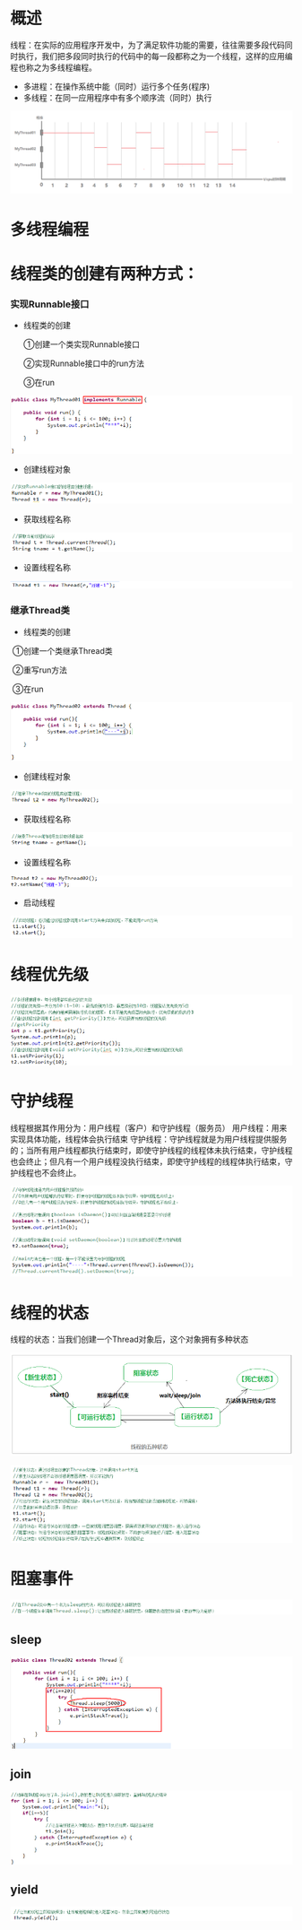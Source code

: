 # 概述

​         线程：在实际的应用程序开发中，为了满足软件功能的需要，往往需要多段代码同时执行，我们把多段同时执行的代码中的每一段都称之为一个线程，这样的应用编程也称之为多线程编程。  

- 多进程：在操作系统中能（同时）运行多个任务(程序)
- 多线程：在同一应用程序中有多个顺序流（同时）执行

![](img/5-1.png)

# 多线程编程

# 线程类的创建有两种方式：

###          **实现Runnable接口**  

- 线程类的创建

  ①创建一个类实现Runnable接口

  ②实现Runnable接口中的run方法

  ③在run 

![](img/5-2.png)

- 创建线程对象

![](img/5-3.png)

- 获取线程名称

![](img/5-4.png)

- 设置线程名称

![](img/5-5.png)



###          **继承Thread类**  

- 线程类的创建

​	①创建一个类继承Thread类

​	②重写run方法

​	③在run

![](img/5-7.png)



- 创建线程对象

![](img/5-8.png)

- 获取线程名称

![](img/5-9.png)

- 设置线程名称

![](img/5-10.png)

- 启动线程

![](img/5-6.png)

# 线程优先级

![](img/5-11.png)

# 守护线程

线程根据其作用分为：用户线程（客户）和守护线程（服务员）
	用户线程：用来实现具体功能，线程体会执行结束
	守护线程：守护线程就是为用户线程提供服务的；当所有用户线程都执行结束时，即使守护线程的线程体未执行结束，守护线程也会终止；但凡有一个用户线程没执行结束，即使守护线程的线程体执行结束，守护线程也不会终止。

![](img/5-12.png)

# 线程的状态

线程的状态：当我们创建一个Thread对象后，这个对象拥有多种状态

![](img/5-13.png)

![](img/5-14.png)

# 阻塞事件

![](img/5-15.png)

##          sleep  

![](img/5-16.png)

##          join  

![](img/5-17.png)

## yield  

![](img/5-18.png)

